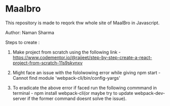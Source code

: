 # Maalbro

This repository is made to reqork thw whole site of MaalBro in Javascript.

Author: Naman Sharma


Steps to create :
1. Make project from scratch using the following link - https://www.codementor.io/@rajjeet/step-by-step-create-a-react-project-from-scratch-11s9skvnxv

2. Might face an issue with the fololwowing error while giving npm start - Cannot find module 'webpack-cli/bin/config-yargs'

3. To eradicate the above error if faced run the following commmand in terminal -  npm install webpack-cli(or maybe try to update webpack-dev-server if the former command doesnt solve the issue).
